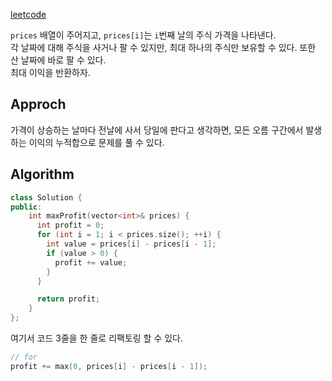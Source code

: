 [leetcode](https://leetcode.com/problems/best-time-to-buy-and-sell-stock-ii/description/?envType=study-plan-v2&envId=top-interview-150)

`prices` 배열이 주어지고, `prices[i]`는 `i`번째 날의 주식 가격을 나타낸다.   
각 날짜에 대해 주식을 사거나 팔 수 있지만, 최대 하나의 주식만 보유할 수 있다. 또한 산 날짜에 바로 팔 수 있다.   
최대 이익을 반환하자.   

## Approch
가격이 상승하는 날마다 전날에 사서 당일에 판다고 생각하면, 모든 오름 구간에서 발생하는 이익의 누적합으로 문제를 풀 수 있다.   

## Algorithm
```cpp
class Solution {
public:
    int maxProfit(vector<int>& prices) {
      int profit = 0;
      for (int i = 1; i < prices.size(); ++i) {
        int value = prices[i] - prices[i - 1];
        if (value > 0) {
          profit += value;
        }
      }

      return profit;
    }
};
```
여기서 코드 3줄을 한 줄로 리팩토링 할 수 있다.
```cpp
// for
profit += max(0, prices[i] - prices[i - 1]);
```